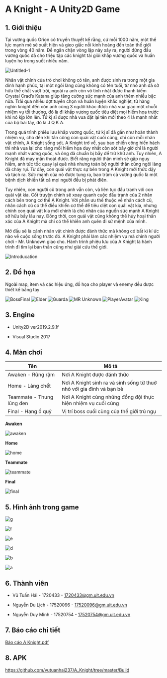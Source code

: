 # A Knight - A Unity2D Game
## 1. Giới thiệu
Tại vương quốc Orion có truyền thuyết kể rằng, cứ mỗi 1000 năm, một thế lực mạnh mẽ sẽ xuất hiện và gieo giắc nỗi kinh hoàng đến toàn thế giới trong vòng 40 năm. Để ngăn chặn vòng lặp này xảy ra, người đứng đầu vương quốc đã cho triệu tập các knight tài giỏi khắp vương quốc và huấn luyện họ trong suốt nhiều năm.

![Untitled-1](https://user-images.githubusercontent.com/43202025/71473881-8d624380-280b-11ea-8fd4-a03abb2d2a2b.png)

Nhân vật chính của trò chơi không có tên, anh được sinh ra trong một gia đình hạnh phúc, tại một ngôi làng cũng không có tên tuổi, từ nhỏ anh đã sở hữu thể chất vượt trội, ngoài ra anh còn vô tình nhặt được thanh kiếm Crystal Crad’s Katana giúp tăng cường sức mạnh của anh thêm nhiều bậc nữa. Trải qua nhiều đợt tuyển chọn và huấn luyện khắc nghiệt, từ hàng nghìn knight đến còn anh cùng 3 người khác được nhà vua giao một chuỗi nhiệm vụ tối thượng, đó là đi khắp vương quốc tiêu diệt mọi hiểm họa trước khi nó kịp lớn lên. Tứ kị sĩ được nhà vua đặt lại tên mới theo 4 lá mạnh nhất của bộ bài tây, đó là J Q K A. 

Trong quá trình phiêu lưu khắp vương quốc, tứ kị sĩ đã gần như hoàn thành nhiệm vụ, cho đến khi tấn công con quái vật cuối cùng, chỉ còn mỗi nhân vật chính, A Knight sống sót. A Knight trở về, sau bao chiến công hiển hách thì nhà vua lại cho rằng mỗi hiểm họa duy nhất còn sót bây giờ chỉ là người mạnh nhất vương quốc, và ông đã chuẩn bị bẫy để trừ khử anh. Tuy nhiên, A Knight đã may mắn thoát được. Biết răng người thân mình sẽ gặp nguy hiểm, anh tức tốc quay lại quê nhà nhưng toàn bộ người thân cùng ngôi làng đã cháy rụi.
Từ đây, con quái vật thực sự bên trong A Knight mới thức dậy và tách ra. Sức mạnh của nó được tung ra, bao trùm cả vương quốc là một bệnh dịch khiến tất cả mọi người đều bị phát điên.

Tuy nhiên, con người cũ trong anh vẫn còn, và liên tục đấu tranh với con quái vật kia. Cốt truyện chính sẽ xoay quanh cuộc đấu tranh của 2 nhân cách bên trong cơ thể A Knight. Với phần ưu thế thuộc về nhân cách cũ, nhân cách cũ có thể điều khiển cơ thể để tiêu diệt con quái vật kia, nhưng chính con quái vật kia mới chính là chủ nhân của nguồn sức mạnh A Knight sỡ hữu bấy lâu nay. Đồng thời, con quái vật cũng không thể hủy hoại thân xác của A Knight mà chỉ có thể khiến anh quên đi sứ mệnh của mình. 

Mở đầu sẽ là cảnh nhân vật chính được đánh thức mà không có bất kì kí ức nào về cuộc sống trước đó. A Knight phải làm các nhiệm vụ mà chính người chơi  - Mr. Unknown giao cho. Hành trình phiêu lưu của A Knight là hành trình đi tìm lại bản thân cũng như giải cứu thế giới. 

![Introducation](https://user-images.githubusercontent.com/43202025/71473890-9226f780-280b-11ea-9882-eafb6b6f5f47.png)

## 2. Đồ họa

Ngoài map, item và các hiệu ứng, đồ họa cho player và enemy đều được thiết kế bằng tay

![BossFinal](https://user-images.githubusercontent.com/43202025/71476886-d7eabc80-2819-11ea-8dce-14f472da1156.png)
![Elder](https://user-images.githubusercontent.com/43202025/71476887-d7eabc80-2819-11ea-9ce6-7600ba8ad481.png)
![Guarda](https://user-images.githubusercontent.com/43202025/71476888-d8835300-2819-11ea-9ce2-cdd256ea143e.png)
![MR Unknown](https://user-images.githubusercontent.com/43202025/71476889-d8835300-2819-11ea-9d40-d01503e6077c.png)
![PlayerAvatar](https://user-images.githubusercontent.com/43202025/71476890-d8835300-2819-11ea-9fd9-73b943a5a4d9.png)
![King](https://user-images.githubusercontent.com/43202025/71476912-fea8f300-2819-11ea-9b3e-d20843f74431.png)

## 3. Engine

- Unity2D ver2019.2.9.1f

- Visual Studio 2017

## 4. Màn chơi

Tên | Mô tả |
|-----|---------|
| Awaken - Rừng rậm | Nơi A Knight được đánh thức |
| Home - Làng chết | Nơi A Knight sinh ra và sinh sống từ thuở nhỏ với gia đình và bạn bè |
| Teammate - Thung lũng đen | Nơi A Knight cùng những đồng đội thực hiện nhiệm vụ cuối cùng | 
| Final - Hang ổ quỷ | Vị trí boss cuối cùng của thế giới trú ngụ |

<b>Awaken </b>

![awaken](https://user-images.githubusercontent.com/43202025/71496102-04d3b980-2884-11ea-8f32-ff90acbfd611.png)

<b>Home </b>

![home](https://user-images.githubusercontent.com/43202025/71496103-04d3b980-2884-11ea-9b02-032b293cc95e.png)

<b>Teammate </b>

![teammate](https://user-images.githubusercontent.com/43202025/71496177-6d229b00-2884-11ea-8853-b512e76804b1.png)

<b>Final </b>

![final](https://user-images.githubusercontent.com/43202025/71496106-056c5000-2884-11ea-9b0f-edbe76f2e4f3.png)

## 5. Hình ảnh trong game

![g](https://user-images.githubusercontent.com/43202025/71537522-f652d400-294f-11ea-8aa5-483f6fbb002c.png)

![f](https://user-images.githubusercontent.com/43202025/71537523-f7840100-294f-11ea-946e-c5bbcb9d95fe.png)

![e](https://user-images.githubusercontent.com/43202025/71537524-f7840100-294f-11ea-8d2b-35f6c7ce92b9.png)

![d](https://user-images.githubusercontent.com/43202025/71537525-f7840100-294f-11ea-9995-9cf9d9ed2946.png)

![b](https://user-images.githubusercontent.com/43202025/71537526-f81c9780-294f-11ea-971d-2a3ceb65f871.png)

![a](https://user-images.githubusercontent.com/43202025/71537527-f81c9780-294f-11ea-9b99-30d08ab2af45.png)

## 6. Thành viên

- Vũ Tuấn Hải - 1720433 - 1720433@gm.uit.edu.vn

- Nguyễn Du Lịch - 17520096 - 17520096@gm.uit.edu.vn

- Nguyễn Duy Minh - 17520754 - 17520754@gm.uit.edu.vn

## 7. Báo cáo chi tiết

[Báo cáo A Knight.pdf](https://github.com/vutuanhai237/Self_Driving_Car/files/4006577/Bao.cao.A.Knight.pdf)

## 8. APK

https://github.com/vutuanhai237/A_Knight/tree/master/Build
